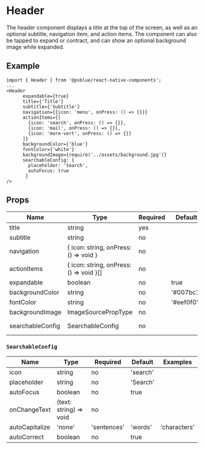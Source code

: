 # Header

The header component displays a title at the top of the screen, as well as an optional subtitle, navigation item, and action items. The component can also be tapped to expand or contract, and can show an optional background image while expanded.

## Example
```
import { Header } from '@pxblue/react-native-components';
...
<Header
      expandable={true}
      title={'Title'}
      subtitle={'Subtitle'}
      navigation={{icon: 'menu', onPress: () => {}}}
      actionItems={[
        {icon: 'search', onPress: () => {}},
        {icon: 'mail', onPress: () => {}},
        {icon: 'more-vert', onPress: () => {}}
      ]}
      backgroundColor={'blue'}
      fontColor={'white'}
      backgroundImage={require('../assets/background.jpg')}
      searchableConfig: {
        placeholder: 'Search',
        autoFocus: true
       }
/>
```

## Props

| Name            | Type                                    | Required | Default   | Examples                                        |
|-----------------|-----------------------------------------|----------|-----------|-------------------------------------------------|
| title           | string                                  | yes      |           |                                                 |
| subtitle        | string                                  | no       |           |                                                 |
| navigation      | { icon: string, onPress: () => void }   | no       |           | { icon: 'menu', onPress: openMenu() }           |
| actionItems     | { icon: string, onPress: () => void }[] | no       |           | [{ icon: 'more-vert', onPress: openOptions() }] |
| expandable      | boolean                                 | no       | true      |                                                 |
| backgroundColor | string                                  | no       | '#007bc1' | 'green', '#6e29e8'                              |
| fontColor       | string                                  | no       | '#eef0f0' | 'green', '#6e29e8'                              |
| backgroundImage | ImageSourcePropType                     | no       |           | require('../assets/background.jpg')             |
| searchableConfig      | SearchableConfig                        | no       |           | { placeholder: 'Search', autoFocus: true }      |

### `SearchableConfig`

| Name           | Type                                          | Required | Default     | Examples |
|----------------|-----------------------------------------------|----------|-------------|----------|
| icon           | string                                        | no       | 'search'    |          |
| placeholder    | string                                        | no       | 'Search'    |          |
| autoFocus      | boolean                                       | no       | true        |          |
| onChangeText   | (text: string) => void                        | no       |             |          |
| autoCapitalize | 'none' | 'sentences' | 'words' | 'characters' | no       | 'sentences' |          |
| autoCorrect    | boolean                                       | no       | true        |          |
